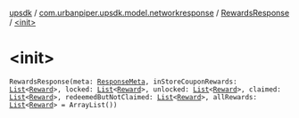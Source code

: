 [upsdk](../../index.md) / [com.urbanpiper.upsdk.model.networkresponse](../index.md) / [RewardsResponse](index.md) / [&lt;init&gt;](./-init-.md)

# &lt;init&gt;

`RewardsResponse(meta: `[`ResponseMeta`](../-response-meta/index.md)`, inStoreCouponRewards: `[`List`](https://kotlinlang.org/api/latest/jvm/stdlib/kotlin.collections/-list/index.html)`<`[`Reward`](-reward/index.md)`>, locked: `[`List`](https://kotlinlang.org/api/latest/jvm/stdlib/kotlin.collections/-list/index.html)`<`[`Reward`](-reward/index.md)`>, unlocked: `[`List`](https://kotlinlang.org/api/latest/jvm/stdlib/kotlin.collections/-list/index.html)`<`[`Reward`](-reward/index.md)`>, claimed: `[`List`](https://kotlinlang.org/api/latest/jvm/stdlib/kotlin.collections/-list/index.html)`<`[`Reward`](-reward/index.md)`>, redeemedButNotClaimed: `[`List`](https://kotlinlang.org/api/latest/jvm/stdlib/kotlin.collections/-list/index.html)`<`[`Reward`](-reward/index.md)`>, allRewards: `[`List`](https://kotlinlang.org/api/latest/jvm/stdlib/kotlin.collections/-list/index.html)`<`[`Reward`](-reward/index.md)`> = ArrayList())`
